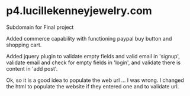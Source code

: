 p4.lucillekenneyjewelry.com
===========================

Subdomain for Final project



Added commerce capability with functioning paypal buy button and shopping cart. 

Added jquery plugin to validate empty fields and valid email in 'signup', validate email and check for empty fields in 'login', and validate there is content in 'add post'.

Ok, so it is a good idea to populate the web url … I was wrong. I changed the html to populate the website if they entered one and to validate url.
